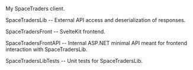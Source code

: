 My SpaceTraders client.

SpaceTradersLib -- External API access and deserialization of responses.

SpaceTradersFront -- SvelteKit frontend.

SpaceTradersFrontAPI -- Internal ASP.NET minimal API meant for frontend interaction with SpaceTradersLib.

SpaceTradersLibTests -- Unit tests for SpaceTradersLib.
